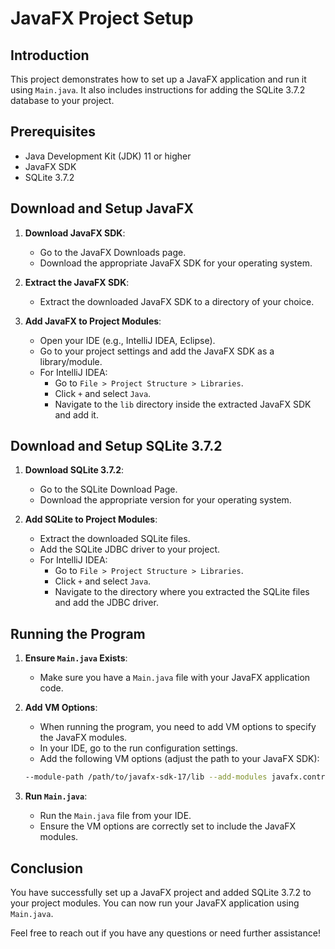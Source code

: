 # JavaFX Project Setup

## Introduction
This project demonstrates how to set up a JavaFX application and run it using `Main.java`. It also includes instructions for adding the SQLite 3.7.2 database to your project.

## Prerequisites
- Java Development Kit (JDK) 11 or higher
- JavaFX SDK
- SQLite 3.7.2

## Download and Setup JavaFX

1. **Download JavaFX SDK**:
   - Go to the JavaFX Downloads page.
   - Download the appropriate JavaFX SDK for your operating system.

2. **Extract the JavaFX SDK**:
   - Extract the downloaded JavaFX SDK to a directory of your choice.

3. **Add JavaFX to Project Modules**:
   - Open your IDE (e.g., IntelliJ IDEA, Eclipse).
   - Go to your project settings and add the JavaFX SDK as a library/module.
   - For IntelliJ IDEA:
     - Go to `File > Project Structure > Libraries`.
     - Click `+` and select `Java`.
     - Navigate to the `lib` directory inside the extracted JavaFX SDK and add it.

## Download and Setup SQLite 3.7.2

1. **Download SQLite 3.7.2**:
   - Go to the SQLite Download Page.
   - Download the appropriate version for your operating system.

2. **Add SQLite to Project Modules**:
   - Extract the downloaded SQLite files.
   - Add the SQLite JDBC driver to your project.
   - For IntelliJ IDEA:
     - Go to `File > Project Structure > Libraries`.
     - Click `+` and select `Java`.
     - Navigate to the directory where you extracted the SQLite files and add the JDBC driver.

## Running the Program

1. **Ensure `Main.java` Exists**:
   - Make sure you have a `Main.java` file with your JavaFX application code.

2. **Add VM Options**:
   - When running the program, you need to add VM options to specify the JavaFX modules.
   - In your IDE, go to the run configuration settings.
   - Add the following VM options (adjust the path to your JavaFX SDK):

    ```sh
    --module-path /path/to/javafx-sdk-17/lib --add-modules javafx.controls,javafx.fxml
    ```

3. **Run `Main.java`**:
   - Run the `Main.java` file from your IDE.
   - Ensure the VM options are correctly set to include the JavaFX modules.

## Conclusion
You have successfully set up a JavaFX project and added SQLite 3.7.2 to your project modules. You can now run your JavaFX application using `Main.java`.

Feel free to reach out if you have any questions or need further assistance!
